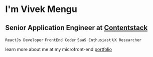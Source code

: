 # I'm Vivek Mengu

Senior Application Engineer at [Contentstack](https://github.com/contentstack)
---
`ReactJs Developer` `FrontEnd Coder` `SaaS Enthusiast` `UX Researcher`

learn more about me at my microfront-end [portfolio](https://vivekmengu016.github.io/)
